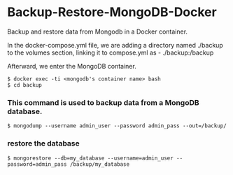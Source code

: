# Backup-Restore-MongoDB-Docker
Backup and restore data from Mongodb in a Docker container.


In the docker-compose.yml file, we are adding a directory named ./backup to the volumes section, linking it to compose.yml as - ./backup:/backup




Afterward, we enter the MongoDB container.
``` 
$ docker exec -ti <mongodb's container name> bash
$ cd backup
```


### This command is used to backup data from a MongoDB database.
```
$ mongodump --username admin_user --password admin_pass --out=/backup/
```


### restore the database
```
$ mongorestore --db=my_database --username=admin_user --password=admin_pass /backup/my_database
```

